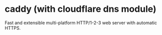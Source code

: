 # caddy (with cloudflare dns module)
Fast and extensible multi-platform HTTP/1-2-3 web server with automatic HTTPS.
